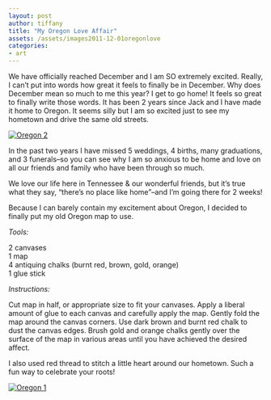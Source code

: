 ```yaml
---
layout: post
author: tiffany
title: "My Oregon Love Affair"
assets: /assets/images2011-12-01oregonlove
categories: 
- art
---
```


We have officially reached December and I am SO extremely excited. Really, I can’t put into words how great it feels to finally be in December. Why does December mean so much to me this year? I get to go home! It feels so great to finally write those words. It has been 2 years since Jack and I have made it home to Oregon. It seems silly but I am so excited just to see my hometown and drive the same old streets.

[![](jekyll_uploads/2011/12/rice-salad-and-Oregon-016-325x215.jpg "Oregon 2")](http://www.sweetpeonies.com/2011/12/oregonlove/rice-salad-and-oregon-016/)

In the past two years I have missed 5 weddings, 4 births, many graduations, and 3 funerals–so you can see why I am so anxious to be home and love on all our friends and family who have been through so much.

We love our life here in Tennessee & our wonderful friends, but it’s true what they say, “there’s no place like home”–and I’m going there for 2 weeks!

<nbsp>  
<nbsp>  
Because I can barely contain my excitement about Oregon, I decided to finally put my old Oregon map to use.</nbsp></nbsp>

_Tools:_

2 canvases  
1 map  
4 antiquing chalks (burnt red, brown, gold, orange)  
1 glue stick

_Instructions:_

Cut map in half, or appropriate size to fit your canvases. Apply a liberal amount of glue to each canvas and carefully apply the map. Gently fold the map around the canvas corners. Use dark brown and burnt red chalk to dust the canvas edges. Brush gold and orange chalks gently over the surface of the map in various areas until you have achieved the desired affect.

I also used red thread to stitch a little heart around our hometown. Such a fun way to celebrate your roots!

[![](jekyll_uploads/2011/12/rice-salad-and-Oregon-022-575x362.jpg "Oregon 1")](http://www.sweetpeonies.com/2011/12/oregonlove/rice-salad-and-oregon-022/)